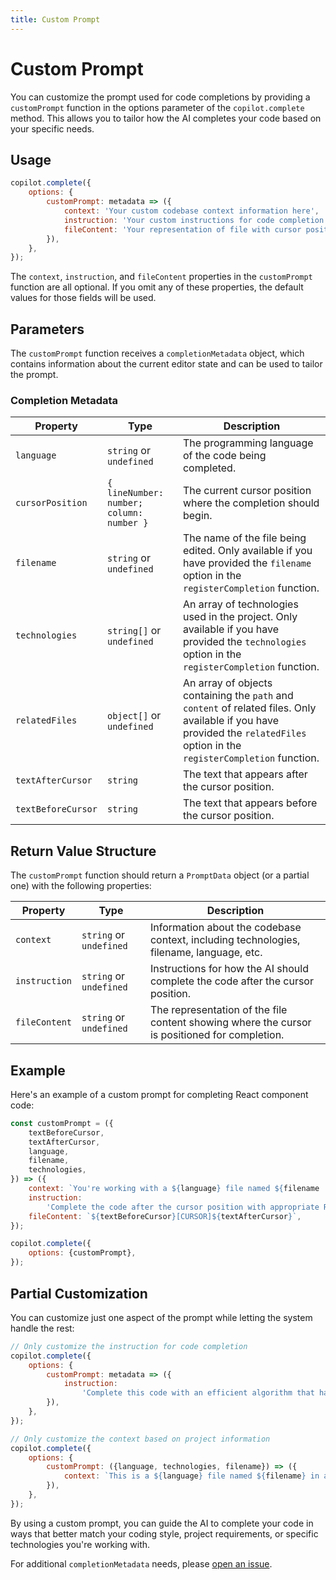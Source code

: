 ```yaml
---
title: Custom Prompt
---
```


# Custom Prompt

You can customize the prompt used for code completions by providing a `customPrompt` function in the options parameter of the `copilot.complete` method. This allows you to tailor how the AI completes your code based on your specific needs.

## Usage

```javascript
copilot.complete({
    options: {
        customPrompt: metadata => ({
            context: 'Your custom codebase context information here',
            instruction: 'Your custom instructions for code completion here',
            fileContent: 'Your representation of file with cursor position',
        }),
    },
});
```

The `context`, `instruction`, and `fileContent` properties in the `customPrompt` function are all optional. If you omit any of these properties, the default values for those fields will be used.

## Parameters

The `customPrompt` function receives a `completionMetadata` object, which contains information about the current editor state and can be used to tailor the prompt.

### Completion Metadata

| Property           | Type                                     | Description                                                                                                                                                                   |
| ------------------ | ---------------------------------------- | ----------------------------------------------------------------------------------------------------------------------------------------------------------------------------- |
| `language`         | `string` or `undefined`                  | The programming language of the code being completed.                                                                                                                         |
| `cursorPosition`   | `{ lineNumber: number; column: number }` | The current cursor position where the completion should begin.                                                                                                                |
| `filename`         | `string` or `undefined`                  | The name of the file being edited. Only available if you have provided the `filename` option in the `registerCompletion` function.                                            |
| `technologies`     | `string[]` or `undefined`                | An array of technologies used in the project. Only available if you have provided the `technologies` option in the `registerCompletion` function.                             |
| `relatedFiles`     | `object[]` or `undefined`                | An array of objects containing the `path` and `content` of related files. Only available if you have provided the `relatedFiles` option in the `registerCompletion` function. |
| `textAfterCursor`  | `string`                                 | The text that appears after the cursor position.                                                                                                                              |
| `textBeforeCursor` | `string`                                 | The text that appears before the cursor position.                                                                                                                             |

## Return Value Structure

The `customPrompt` function should return a `PromptData` object (or a partial one) with the following properties:

| Property      | Type                    | Description                                                                                   |
| ------------- | ----------------------- | --------------------------------------------------------------------------------------------- |
| `context`     | `string` or `undefined` | Information about the codebase context, including technologies, filename, language, etc.      |
| `instruction` | `string` or `undefined` | Instructions for how the AI should complete the code after the cursor position.               |
| `fileContent` | `string` or `undefined` | The representation of the file content showing where the cursor is positioned for completion. |

## Example

Here's an example of a custom prompt for completing React component code:

```javascript
const customPrompt = ({
    textBeforeCursor,
    textAfterCursor,
    language,
    filename,
    technologies,
}) => ({
    context: `You're working with a ${language} file named ${filename || 'unnamed'} in a project using ${technologies?.join(', ') || 'React'}.`,
    instruction:
        'Complete the code after the cursor position with appropriate React syntax. Ensure the code follows modern React best practices and matches the style of the existing code.',
    fileContent: `${textBeforeCursor}[CURSOR]${textAfterCursor}`,
});

copilot.complete({
    options: {customPrompt},
});
```

## Partial Customization

You can customize just one aspect of the prompt while letting the system handle the rest:

```javascript
// Only customize the instruction for code completion
copilot.complete({
    options: {
        customPrompt: metadata => ({
            instruction:
                'Complete this code with an efficient algorithm that handles edge cases.',
        }),
    },
});

// Only customize the context based on project information
copilot.complete({
    options: {
        customPrompt: ({language, technologies, filename}) => ({
            context: `This is a ${language} file named ${filename} in a project using ${technologies?.join(', ')}. The code follows a functional programming paradigm with strict typing.`,
        }),
    },
});
```

By using a custom prompt, you can guide the AI to complete your code in ways that better match your coding style, project requirements, or specific technologies you're working with.

For additional `completionMetadata` needs, please [open an issue](https://github.com/arshad-yaseen/monacopilot/issues/new).

